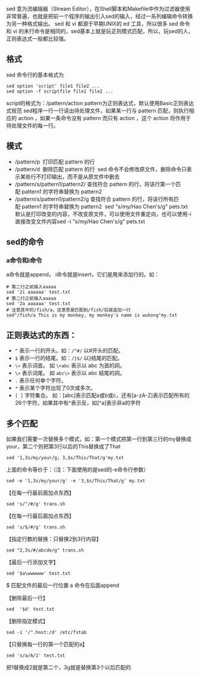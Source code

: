 sed 意为流编辑器（Stream Editor），在Shell脚本和Makefile中作为过滤器使用非常普遍，也就是把前一个程序的输出引入sed的输入，经过一系列编辑命令转换为另一种格式输出。 sed 和 vi 都源于早期UNIX的 ed 工具，所以很多 sed 命令和 vi 的末行命令是相同的，sed基本上就是玩正则模式匹配，所以，玩sed的人，正则表达式一般都比较强。

## 格式
sed 命令行的基本格式为
```
sed option 'script' file1 file2 ...
sed option -f scriptfile file1 file2 ...
```
script的格式为：/pattern/action
pattern为正则表达式，默认使用Basic正则表达式规范
sed程序一行一行读出待处理文件，如果某一行与 pattern 匹配，则执行相应的 action ，如果一条命令没有 pattern 而只有 action ，这个 action 将作用于待处理文件的每一行。


## 模式
* /pattern/p 
打印匹配 pattern 的行
* /pattern/d 
删除匹配 pattern 的行
 sed 命令不会修改原文件，删除命令只表示某些行不打印输出，而不是从原文件中删去
* /pattern/s/pattern1/pattern2/
查找符合 pattern 的行，将该行第一个匹配 pattern1 的字符串替换为 pattern2
* /pattern/s/pattern1/pattern2/g
查找符合 pattern 的行，将该行所有匹配 pattern1 的字符串替换为 pattern2
 sed "s/my/Hao Chen's/g" pets.txt
默认是打印改变的内容，不改变原文件，可以使用文件重定向，也可以使用-i直接改变文件内容sed -i "s/my/Hao Chen's/g" pets.txt     


## sed的命令
### a命令和i命令
a命令就是append， i命令就是insert，它们是用来添加行的。如：
```
# 第二行之前插入aaaaa
sed '2i aaaaaa' test.txt
# 第二行之前插入aaaaa
sed '2a aaaaaa' test.txt
# 注意其中的/fish/a，这意思是匹配到/fish/后就追加一行
sed"/fish/a This is my monkey, my monkey's name is wukong"my.txt
```


## 正则表达式的东西：
* `^` 表示一行的开头。如：`/^#/` 以#开头的匹配。
* `$` 表示一行的结尾。如：`/}$/` 以}结尾的匹配。
* `\<` 表示词首。 如 `\<abc` 表示以 abc 为首的詞。
* `\>` 表示词尾。 如 `abc\>` 表示以 abc 結尾的詞。
* `.` 表示任何单个字符。
* `*` 表示某个字符出现了0次或多次。
* `[ ]` 字符集合。 如：[abc]表示匹配a或b或c，还有[a-zA-Z]表示匹配所有的26个字符。如果其中有^表示反，如[^a]表示非a的字符


## 多个匹配
如果我们需要一次替换多个模式，如：第一个模式把第一行到第三行的my替换成your，第二个则把第3行以后的This替换成了That
```
sed '1,3s/my/your/g; 3,$s/This/That/g'my.txt
```
上面的命令等价于：（注：下面使用的是sed的-e命令行参数）
```
sed -e '1,3s/my/your/g' -e '3,$s/This/That/g' my.txt
```




【在每一行最前面加点东西】
```
sed 's/^/#/g' trans.sh
```
【在每一行最后面加点东西】
```
sed 's/$/#/g' trans.sh
```
【指定行数的替换：只替换2到3行内容】
```
sed "2,3s/#/abcde/g" trans.sh
```
【最后一行添加文字】
```
sed '$a\wwwwww' test.txt
```
$ 匹配文件的最后一行位置
a 命令在后面append


【删除最后一行】
```
sed  '$d' test.txt
```


【删除指定模式】
```
sed -i '/^.host:/d' /etc/fstab 
```
【只替换每一行的第一个匹配的a】
```
sed 's/a/A/1' test.txt
```
把1替换成2就是第二个，3g就是替换第3个以后匹配的



